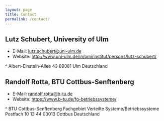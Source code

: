 ```yaml
---
layout: page
title: Contact
permalink: /contact/
---
```


## Lutz Schubert, University of Ulm

* E-Mail: <lutz.schubert@uni-ulm.de>
* Website: <http://www.uni-ulm.de/in/omi/institut/persons/lutz-schubert/>

^
    Albert-Einstein-Allee 43
    89081 Ulm
    Deutschland

## Randolf Rotta, BTU Cottbus-Senftenberg

* E-Mail: <randolf.rotta@b-tu.de>
* Website: <https://www.b-tu.de/fg-betriebssysteme/>

^
    BTU Cottbus-Senftenberg
    Fachgebiet Verteilte Systeme/Betriebssysteme
    Postfach 10 13 44
    03013 Cottbus
	Deutschland
